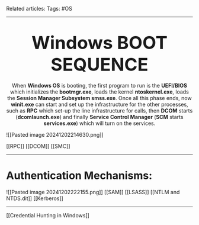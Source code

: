 Related articles:
Tags: #OS


---
# <center> <b> <font size="8"> Windows BOOT SEQUENCE </font> </b> </center>

<p align="center">When <b>Windows OS</b> is booting, the first program to run is the <b>UEFI/BIOS</b> which initializes the <b>bootmgr.exe</b>, loads the kernel <b>ntoskernel.exe</b>, loads the <b>Session Manager Subsystem smss.exe</b>. Once all this phase ends, now <b>winit.exe</b> can start and set up the infrastructure for the other processes, such as <b>RPC</b> which set-up the line infrastructure for calls, then <b>DCOM</b> starts (<b>dcomlaunch.exe</b>) and finally <b>Service Control Manager</b> (<b>SCM</b> starts <b>services.exe</b>) which will turn on the services.</p>
 
![[Pasted image 20241202214630.png]] 



[[RPC]]
[[DCOM]]
[[SMC]]

--- 

# Authentication Mechanisms:

![[Pasted image 20241202222155.png]]
[[SAM]]
[[LSASS]]
[[NTLM and NTDS.dit]]
[[Kerberos]]



---

[[Credential Hunting in Windows]]